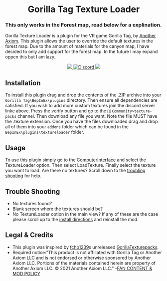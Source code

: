 <h1 align="center"><br>Gorilla Tag Texture Loader</h1>
<h3>This only works in the Forest map, read below for a explination.</h3>

Gorilla Texture Loader is a plugin for the VR game Gorilla Tag, by <a href="https://www.gorillatagvr.com/">Another Axiom</a>. This plugin allows the user to override the default textures in the forest map. Due to the amount of materials for the canyon map, I have decided to only add support for the forest map. In the future I may expand oppen this but I am lazy.

<div align="center">
<a href="https://github.com/CrafterBotOfficial/TextureLoader/blob/main/LICENSE">
<img src="https://img.shields.io/badge/license-MIT-%23373737"</img>
</a>
<a href="https://discord.gg/rxSEV6PqJu">
  <img src="https://img.shields.io/discord/1058184246335897671?color=%235865F2&label=Crafterbot%27s%20Discord&logo=discord" alt="Discord">
</a>
<img src="https://img.shields.io/badge/Status-Supported-green">
</div>

## Installation
To install this plugin drag and drop the contents of the .ZIP archive into your ``Gorilla Tag\BepInEx\plugins`` directory. Then ensure all dependencies are satisfied. If you wish to add more custom textures join the discord server linke above. Press the verify button and go to the ``🏡|Community>texture-packs`` channel. Then download any file you want. Note the file MUST have the .texture extension. Once you have the files downloaded drag and drop all of them into your ``addons`` folder which can be found in the ``BepInEx\plugins\textureloader`` folder.
## Usage
To use this plugin simply go to the [ComputerInterface](https://github.com/ToniMacaroni/ComputerInterface) and select the TextureLoader option. Then select LoadTexture. Finally select the texture you want to load. Are there no textures? Scroll down to the [troubling shooting](#Trouble-Shooting) for help.
## Trouble Shooting
* No textures found?
* Blank screen where the textures should be?
* No TextureLoader option in the main view?
If any of these are the case please scroll up to the [install directions](Installation) and reinstall the mod.
## Legal & Credits
* This plugin was inspired by [fchb1239](https://github.com/fchb1239/)s unreleased [GorillaTexturepacks](https://github.com/fchb1239/GorillaTexturepacks).
* Required notice:"This product is not affiliated with Gorilla Tag or Another Axiom LLC and is not endorsed or otherwise sponsored by Another Axiom LLC. Portions of the materials contained herein are property of Another Axiom LLC. © 2021 Another Axiom LLC."
-[FAN CONTENT & MOD POLICY](https://www.gorillatagvr.com/fan-content-mod-policy)
